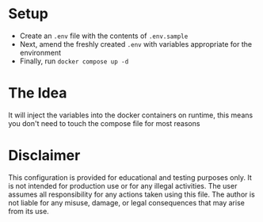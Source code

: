 
# Setup


* Create an `.env` file with the contents of `.env.sample`
* Next, amend the freshly created `.env` with variables appropriate for the environment
* Finally, run `docker compose up -d` 


# The Idea

It will inject the variables into the docker containers on runtime, this means you don't need to touch the compose file for most reasons 

# Disclaimer

This configuration is provided for educational and testing purposes only. It is not intended for production use or for any illegal activities. The user assumes all responsibility for any actions taken using this file. The author is not liable for any misuse, damage, or legal consequences that may arise from its use.